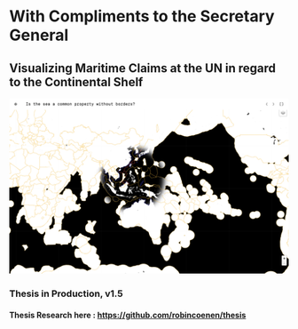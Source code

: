 # With Compliments to the Secretary General
## Visualizing Maritime Claims at the UN in regard to the Continental Shelf

![alt text](preview.png "Thesis preview image")



### Thesis in Production, v1.5
#### Thesis Research here : https://github.com/robincoenen/thesis